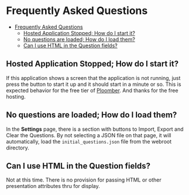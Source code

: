 # Frequently Asked Questions

- [Frequently Asked Questions](#frequently-asked-questions)
  - [Hosted Application Stopped; How do I start it?](#hosted-application-stopped-how-do-i-start-it)
  - [No questions are loaded; How do I load them?](#no-questions-are-loaded-how-do-i-load-them)
  - [Can I use HTML in the Question fields?](#can-i-use-html-in-the-question-fields)

## Hosted Application Stopped; How do I start it?

If this application shows a screen that the application is not running, just press the button to start it up and it should start in a minute or so. This is expected behavior for the free tier of [Ploomber](https://ploomber.io/). And thanks for the free hosting.

## No questions are loaded; How do I load them?

In the **Settings** page, there is a section with buttons to Import, Export and Clear the Questions. By not selecting a JSON file on that page, it will automatically, load the `initial_questions.json` file from the webroot directory.

## Can I use HTML in the Question fields?

Not at this time. There is no provision for passing HTML or other presentation attributes thru for display.

